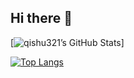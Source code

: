 ## Hi there 👋

<!--
**qishu321/qishu321** is a ✨ _special_ ✨ repository because its `README.md` (this file) appears on your GitHub profile.

Here are some ideas to get you started:

- 🔭 I’m currently working on ...
- 🌱 I’m currently learning ...
- 👯 I’m looking to collaborate on ...
- 🤔 I’m looking for help with ...
- 💬 Ask me about ...
- 📫 How to reach me: ...
- 😄 Pronouns: ...
- ⚡ Fun fact: ...
-->
<!-- GitHub 统计卡片 -->

[![qishu321’s GitHub Stats](https://github-readme-stats.vercel.app/api?username=qishu321&show_icons=true&theme=default&count_private=true&hide_border=true&cache_seconds=300)]
<!-- 最常用语言 卡片 -->
[![Top Langs](https://github-readme-stats.vercel.app/api/top-langs/?username=qishu321&layout=compact&theme=default&hide_border=true)](https://github.com/anuraghazra/github-readme-stats)
